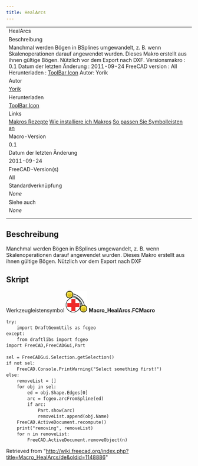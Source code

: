 ```yaml
---
title: HealArcs
---
```


|                                                                                                                                                                                                                                                                                                                                                                                      |
| ------------------------------------------------------------------------------------------------------------------------------------------------------------------------------------------------------------------------------------------------------------------------------------------------------------------------------------------------------------------------------------ |
| HealArcs                                                                                                                                                                                                                                                                                                                                                                             |
| Beschreibung                                                                                                                                                                                                                                                                                                                                                                         |
| Manchmal werden Bögen in BSplines umgewandelt, z. B. wenn Skalenoperationen darauf angewendet wurden. Dieses Makro erstellt aus ihnen gültige Bögen. Nützlich vor dem Export nach DXF. Versionsmakro : 0.1 Datum der letzten Änderung : 2011-09-24 FreeCAD version : All Herunterladen : [ToolBar Icon](https://www.freecadweb.org/wiki/images/5/5a/Macro_HealArcs.png) Autor: Yorik |
| Autor                                                                                                                                                                                                                                                                                                                                                                                |
| [Yorik](/User:Yorik "User:Yorik")                                                                                                                                                                                                                                                                                                                                                    |
| Herunterladen                                                                                                                                                                                                                                                                                                                                                                        |
| [ToolBar Icon](https://www.freecadweb.org/wiki/images/5/5a/Macro_HealArcs.png)                                                                                                                                                                                                                                                                                                       |
| Links                                                                                                                                                                                                                                                                                                                                                                                |
| [Makros Rezepte](/Macros_recipes/de "Macros recipes/de") [Wie installiere ich Makros](/How_to_install_macros/de "How to install macros/de") [So passen Sie Symbolleisten an](/Customize_Toolbars/de "Customize Toolbars/de")                                                                                                                                                         |
| Macro-Version                                                                                                                                                                                                                                                                                                                                                                        |
| 0.1                                                                                                                                                                                                                                                                                                                                                                                  |
| Datum der letzten Änderung                                                                                                                                                                                                                                                                                                                                                           |
| 2011-09-24                                                                                                                                                                                                                                                                                                                                                                           |
| FreeCAD-Version(s)                                                                                                                                                                                                                                                                                                                                                                   |
| All                                                                                                                                                                                                                                                                                                                                                                                  |
| Standardverknüpfung                                                                                                                                                                                                                                                                                                                                                                  |
| _None_                                                                                                                                                                                                                                                                                                                                                                               |
| Siehe auch                                                                                                                                                                                                                                                                                                                                                                           |
| _None_                                                                                                                                                                                                                                                                                                                                                                               |
|                                                                                                                                                                                                                                                                                                                                                                                      |
|                                                                                                                                                                                                                                                                                                                                                                                      |

## Beschreibung

Manchmal werden Bögen in BSplines umgewandelt, z. B. wenn Skalenoperationen darauf angewendet wurden. Dieses Makro erstellt aus ihnen gültige Bögen. Nützlich vor dem Export nach DXF

## Skript

Werkzeugleistensymbol ![](/src/assets/images/Macro_HealArcs.png)
**Macro_HealArcs.FCMacro**

```
try:
    import DraftGeomUtils as fcgeo
except:
    from draftlibs import fcgeo
import FreeCAD,FreeCADGui,Part

sel = FreeCADGui.Selection.getSelection()
if not sel:
    FreeCAD.Console.PrintWarning("Select something first!")
else:
    removeList = []
    for obj in sel:
        ed = obj.Shape.Edges[0]
        arc = fcgeo.arcFromSpline(ed)
        if arc:
            Part.show(arc)
            removeList.append(obj.Name)
    FreeCAD.ActiveDocument.recompute()
    print("removing", removeList)
    for n in removeList:
        FreeCAD.ActiveDocument.removeObject(n)
```

Retrieved from "<http://wiki.freecad.org/index.php?title=Macro_HealArcs/de&oldid=1148886>"
